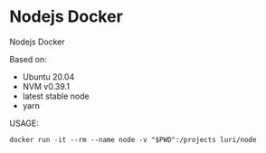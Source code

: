 # Nodejs Docker

Nodejs Docker

Based on:

- Ubuntu 20.04
- NVM v0.39.1
- latest stable node
- yarn

USAGE:

```
docker run -it --rm --name node -v "$PWD":/projects luri/node
```

